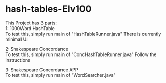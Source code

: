 # hash-tables-Elv100
This Project has 3 parts:   
  1: 1000Word HashTable   
      To test this, simply run main of "HashTableRunner.java" 
      There is currently minimal UI 
      
      
  2: Shakespeare Concordance  
      To test this, simply run main of "ConcHashTableRunner.java"
      Follow the instructions
      
      
  3: Shakespeare Concordance APP   
      To test this, simply run main of "WordSearcher.java"
